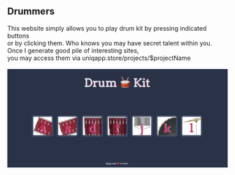 <!DOCTYPE html>
<html>
<head>
</head>
<body>

<h2>Drummers</h2>

<div>
This website simply allows you to play drum kit by pressing indicated buttons<br>
or by clicking them. Who knows you may have secret talent within you.<br>
Once I generate good pile of interesting sites,<br>
you may access them via uniqapp.store/projects/$projectName<br>
<br>
</div>
<img src="shot/1.png" alt="Screenshot">
</body>
</html>
